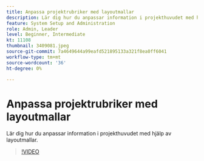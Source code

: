 ```yaml
---
title: Anpassa projektrubriker med layoutmallar
description: Lär dig hur du anpassar information i projekthuvudet med hjälp av layoutmallar.
feature: System Setup and Administration
role: Admin, Leader
level: Beginner, Intermediate
kt: 11108
thumbnail: 3409081.jpeg
source-git-commit: 7a4649644a99eafd521895133a321f8ea0ff6041
workflow-type: tm+mt
source-wordcount: '36'
ht-degree: 0%

---
```



# Anpassa projektrubriker med layoutmallar

Lär dig hur du anpassar information i projekthuvudet med hjälp av layoutmallar.

>[!VIDEO](https://video.tv.adobe.com/v/3409081/?quality=12&learn=on)

